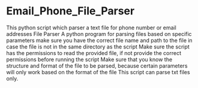 # Email_Phone_File_Parser
This python script which parser a text file for phone number or email addresses 
File Parser
A python program for parsing files based on specific parameters
make sure you have the correct file name and path to the file in case the file is not in the same directory as the script
Make sure the script has the permissions to read the provided file, if not provide the correct permissions before running the script
Make sure that you know the structure and format of the file to be parsed, because certain parameters will only work based on the format of the file
This script can parse txt files only.
